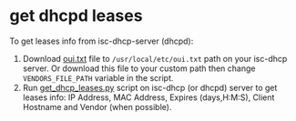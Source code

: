 get dhcpd leases
================

To get leases info from isc-dhcp-server (dhcpd):

1. Download [oui.txt](https://standards-oui.ieee.org/) file to `/usr/local/etc/oui.txt` path on your isc-dhcp server. Or
download this file to your custom path then change `VENDORS_FILE_PATH` variable in the script.
2. Run [get_dhcp_leases.py](get_dhcpd_leases.py) script on isc-dhcp (or dhcpd) server to get leases info: IP Address,
MAC Address, Expires (days,H:M:S), Client Hostname and Vendor (when possible).
